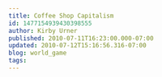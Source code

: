 ```yaml
---
title: Coffee Shop Capitalism
id: 1477154939430398555
author: Kirby Urner
published: 2010-07-11T16:23:00.000-07:00
updated: 2010-07-12T15:16:56.316-07:00
blog: world_game
tags: 
---
```


